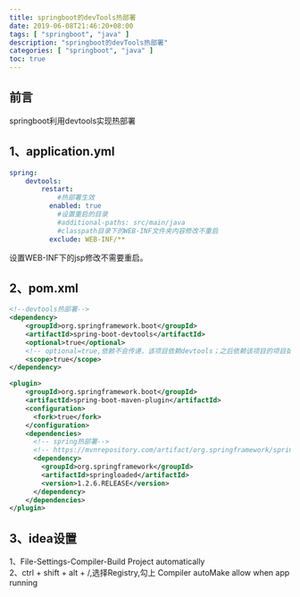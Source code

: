 ```yaml
---
title: springboot的devTools热部署
date: 2019-06-08T21:46:20+08:00
tags: [ "springboot", "java" ]
description: "springboot的devTools热部署"
categories: [ "springboot", "java" ]
toc: true
---
```


## 前言
springboot利用devtools实现热部署

## 1、application.yml
```yaml
spring:
    devtools:
        restart:
            #热部署生效
          enabled: true
            #设置重启的目录
            #additional-paths: src/main/java
            #classpath目录下的WEB-INF文件夹内容修改不重启
          exclude: WEB-INF/**
```
设置WEB-INF下的jsp修改不需要重启。

## 2、pom.xml
```xml
<!--devtools热部署-->
<dependency>
    <groupId>org.springframework.boot</groupId>
    <artifactId>spring-boot-devtools</artifactId>
    <optional>true</optional>
    <!-- optional=true,依赖不会传递，该项目依赖devtools；之后依赖该项目的项目如果想要使用devtools，需要重新引入 -->
    <scope>true</scope>
</dependency>
```
```xml
<plugin>
    <groupId>org.springframework.boot</groupId>
    <artifactId>spring-boot-maven-plugin</artifactId>
    <configuration>
      <fork>true</fork>
    </configuration>
    <dependencies>
      <!-- spring热部署-->
      <!-- https://mvnrepository.com/artifact/org.springframework/springloaded -->
      <dependency>
        <groupId>org.springframework</groupId>
        <artifactId>springloaded</artifactId>
        <version>1.2.6.RELEASE</version>
      </dependency>
    </dependencies>
</plugin>

```

## 3、idea设置
1、File-Settings-Compiler-Build Project automatically  
2、ctrl + shift + alt + /,选择Registry,勾上 Compiler autoMake allow when app running